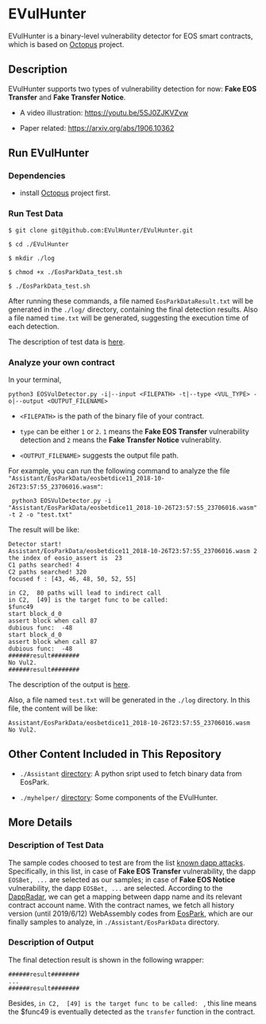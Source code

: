 # EVulHunter

EVulHunter is a binary-level vulnerability detector for EOS smart contracts, which is based on [Octopus](https://github.com/quoscient/octopus) project. 


## Description

EVulHunter supports two types of vulnerability detection for now: **Fake EOS Transfer** and **Fake Transfer Notice**. 

- A video illustration: https://youtu.be/5SJ0ZJKVZvw

- Paper related: https://arxiv.org/abs/1906.10362

## Run EVulHunter

### Dependencies

- install [Octopus](https://github.com/quoscient/octopus) project first.

### Run Test Data
 
```
$ git clone git@github.com:EVulHunter/EVulHunter.git

$ cd ./EVulHunter

$ mkdir ./log

$ chmod +x ./EosParkData_test.sh

$ ./EosParkData_test.sh
```

After running these commands, a file named ``EosParkDataResult.txt`` will be generated in the ``./log/`` directory, containing the final detection results. Also a file named ``time.txt`` will be generated, suggesting the execution time of each detection.

The description of test data is [here](https://github.com/EVulHunter/EVulHunter#description-of-test-data).

### Analyze your own contract

In your terminal, 
```
python3 EOSVulDetector.py -i|--input <FILEPATH> -t|--type <VUL_TYPE> -o|--output <OUTPUT_FILENAME>
```
- ``<FILEPATH>`` is the path of the binary file of your contract.

- ``type`` can be either `1` or `2`. `1` means the **Fake EOS Transfer** vulnerability detection and `2` means the **Fake Transfer Notice** vulnerablity.

- ``<OUTPUT_FILENAME>`` suggests the output file path.

For example, you can run the following command to analyze the file ``"Assistant/EosParkData/eosbetdice11_2018-10-26T23:57:55_23706016.wasm"``:
```
 python3 EOSVulDetector.py -i "Assistant/EosParkData/eosbetdice11_2018-10-26T23:57:55_23706016.wasm" -t 2 -o "test.txt"
 ```

The result will be like:
```
Detector start!
Assistant/EosParkData/eosbetdice11_2018-10-26T23:57:55_23706016.wasm 2
the index of eosio_assert is  23
C1 paths searched! 4
C2 paths searched! 320
focused f : [43, 46, 48, 50, 52, 55]

in C2,  80 paths will lead to indirect call
in C2,  [49] is the target func to be called: 
$func49
start block_d_0
assert block when call 87
dubious func:  -48
start block_d_0
assert block when call 87
dubious func:  -48
######result########
No Vul2.
######result########

```
The description of the output is [here](https://github.com/EVulHunter/EVulHunter#description-of-output).

Also, a file named ``test.txt`` will be generated in the ``./log`` directory. In this file, the content will be like:
```
Assistant/EosParkData/eosbetdice11_2018-10-26T23:57:55_23706016.wasm        No Vul2.
```

## Other Content Included in This Repository

- ``./Assistant`` [directory](https://github.com/EVulHunter/EVulHunter/tree/master/Assistant): A python sript used to fetch binary data from EosPark.

- ``./myhelper/`` [directory](https://github.com/EVulHunter/EVulHunter/tree/master/myhelper): Some components of the EVulHunter.
## More Details

### Description of Test Data
The sample codes choosed to test are from the list [known dapp attacks](https://github.com/peckshield/EOS/tree/master/known_dapp_attacks). Specifically, in this list, in case of **Fake EOS Transfer** vulnerability, the dapp ``EOSBet, ...`` are selected as our samples; in case of **Fake EOS Notice** vulnerability, the dapp ``EOSBet, ...`` are selected. According to the [DappRadar](https://dappradar.com/), we can get a mapping between dapp name and its relevant contract account name. With the contract names, we fetch all history version (until 2019/6/12) WebAssembly codes from [EosPark](https://eospark.com/), which are our finally samples to analyze, in ``./Assistant/EosParkData`` directory. 

### Description of Output

The final detection result is shown in the following wrapper:
```
######result########
...
######result########
```
Besides, 
``in C2,  [49] is the target func to be called: `` , this line means the $func49 is eventually detected as the ``transfer`` function in the contract.